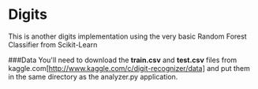 Digits
========

This is another digits implementation using the very basic Random Forest Classifier from Scikit-Learn

###Data
You'll need to download the **train.csv** and **test.csv** files from
kaggle.com[http://www.kaggle.com/c/digit-recognizer/data] and put them
in the same directory as the analyzer.py application.

